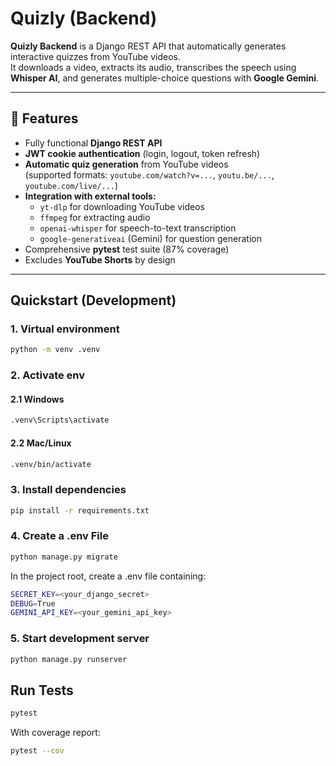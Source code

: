 # Quizly (Backend)

**Quizly Backend** is a Django REST API that automatically generates interactive quizzes from YouTube videos.  
It downloads a video, extracts its audio, transcribes the speech using **Whisper AI**, and generates multiple-choice questions with **Google Gemini**.

---

## 🚀 Features

- Fully functional **Django REST API**
- **JWT cookie authentication** (login, logout, token refresh)
- **Automatic quiz generation** from YouTube videos  
  (supported formats: `youtube.com/watch?v=...`, `youtu.be/...`, `youtube.com/live/...`)
- **Integration with external tools:**
  - `yt-dlp` for downloading YouTube videos
  - `ffmpeg` for extracting audio
  - `openai-whisper` for speech-to-text transcription
  - `google-generativeai` (Gemini) for question generation
- Comprehensive **pytest** test suite (87% coverage)
- Excludes **YouTube Shorts** by design

---

##  Quickstart (Development)

### 1. Virtual environment
```bash
python -m venv .venv
```

### 2. Activate env
#### 2.1 Windows
```bash
.venv\Scripts\activate
```
#### 2.2 Mac/Linux
```bash
.venv/bin/activate
```

### 3. Install dependencies
```bash
pip install -r requirements.txt

```

### 4. Create a .env File

```bash
python manage.py migrate
```

In the project root, create a .env file containing:

```bash
SECRET_KEY=<your_django_secret>
DEBUG=True
GEMINI_API_KEY=<your_gemini_api_key>
```

### 5. Start development server
```bash
python manage.py runserver
```

## Run Tests

```bash
pytest
```

With coverage report:
```bash
pytest --cov
```
